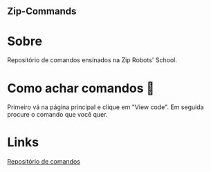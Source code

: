 ## Zip-Commands

# Sobre
Repositório de comandos ensinados na Zip Robots' School.

# Como achar comandos 🤷‍
Primeiro vá na página principal e clique em "View code".
Em seguida procure o comando que você quer.

# Links
[Repositório de comandos](https://github.com/ZipSchool/Zip-Commands)
